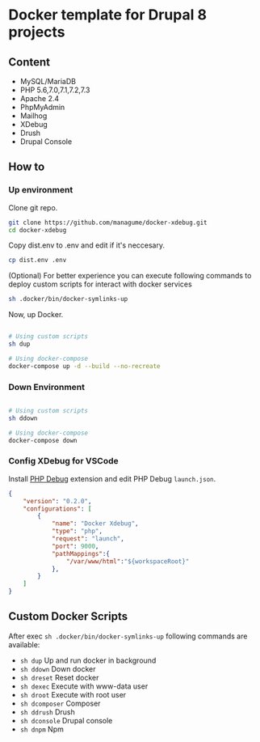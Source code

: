 # Docker template for Drupal 8 projects

## Content

* MySQL/MariaDB
* PHP 5.6,7.0,7.1,7.2,7.3
* Apache 2.4
* PhpMyAdmin
* Mailhog
* XDebug
* Drush
* Drupal Console

## How to

### Up environment

Clone git repo.

```sh
git clone https://github.com/managume/docker-xdebug.git
cd docker-xdebug
```
Copy dist.env to .env and edit if it's neccesary.

```sh
cp dist.env .env
```
(Optional) For better experience you can execute following commands to deploy custom scripts for interact with docker services

```sh
sh .docker/bin/docker-symlinks-up
```

Now, up Docker.

```sh

# Using custom scripts
sh dup

# Using docker-compose
docker-compose up -d --build --no-recreate
```

### Down Environment

```sh

# Using custom scripts
sh ddown

# Using docker-compose
docker-compose down
```

### Config XDebug for VSCode

Install [PHP Debug](https://github.com/felixfbecker/vscode-php-debug) extension and edit PHP Debug ```launch.json```.

```json
{
    "version": "0.2.0",
    "configurations": [
        {
            "name": "Docker Xdebug",
            "type": "php",
            "request": "launch",
            "port": 9000,
            "pathMappings":{
                "/var/www/html":"${workspaceRoot}"
            },
        }
    ]
}
```

## Custom Docker Scripts

After exec ```sh .docker/bin/docker-symlinks-up``` following commands are available:

* ```sh dup``` Up and run docker in background
* ```sh ddown``` Down docker
* ```sh dreset``` Reset docker
* ```sh dexec``` Execute with www-data user
* ```sh droot``` Execute with root user
* ```sh dcomposer``` Composer
* ```sh ddrush``` Drush
* ```sh dconsole``` Drupal console
* ```sh dnpm``` Npm         